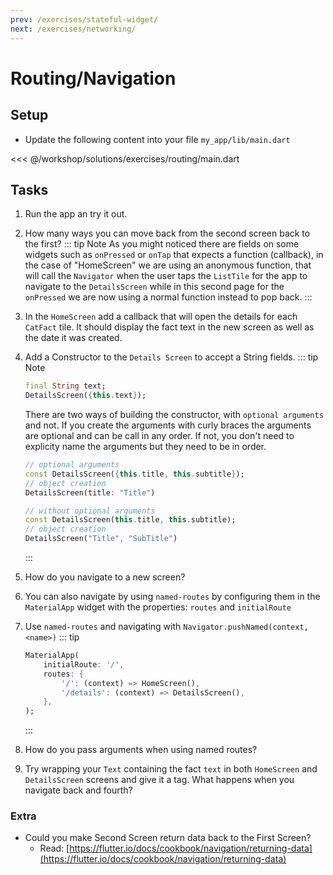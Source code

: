 ```yaml
---
prev: /exercises/stateful-widget/
next: /exercises/networking/
---
```


# Routing/Navigation

## Setup

- Update the following content into your file `my_app/lib/main.dart`

<<< @/workshop/solutions/exercises/routing/main.dart

## Tasks

1. Run the app an try it out.
2. How many ways you can move back from the second screen back to the first?
   ::: tip Note
   As you might noticed there are fields on some widgets such as  `onPressed` or `onTap` that expects a function (callback), in the case of "HomeScreen" we are using an anonymous function, that will call the `Navigator` when the user taps the `ListTile` for the app to navigate to the `DetailsScreen` while in this second page for the `onPressed` we are now using a normal function instead to pop back.
   :::
3. In the `HomeScreen` add a callback that will open the details for each `CatFact` tile. It should display the fact text in the new screen as well as the date it was created.
4. Add a Constructor to the `Details Screen` to accept a String fields.
   ::: tip Note

   ```dart
   final String text;
   DetailsScreen({this.text});
   ```

   There are two ways of building the constructor, with `optional arguments` and not. If you create the arguments with curly braces the arguments are optional and can be call in any order. If not, you don't need to explicity name the arguments but they need to be in order.

   ```dart
   // optional arguments
   const DetailsScreen({this.title, this.subtitle});
   // object creation
   DetailsScreen(title: "Title")

   // without optional arguments
   const DetailsScreen(this.title, this.subtitle);
   // object creation
   DetailsScreen("Title", "SubTitle")
   ```

   :::

6. How do you navigate to a new screen?
7. You can also navigate by using `named-routes` by configuring them in the `MaterialApp` widget with the properties: `routes` and `initialRoute`
8. Use `named-routes` and navigating with `Navigator.pushNamed(context, <name>)`
   ::: tip

   ```dart
   MaterialApp(
       initialRoute: '/',
       routes: {
           '/': (context) => HomeScreen(),
           '/details': (context) => DetailsScreen(),
       },
   );
   ```

   :::

9. How do you pass arguments when using named routes?
10. Try wrapping your `Text` containing the fact `text` in both `HomeScreen` and `DetailsScreen` screens and give it a tag. What happens when you navigate back and fourth?

### Extra

- Could you make Second Screen return data back to the First Screen?
  - Read: [https://flutter.io/docs/cookbook/navigation/returning-data](https://flutter.io/docs/cookbook/navigation/returning-data)
